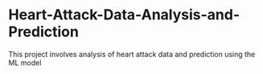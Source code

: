 # Heart-Attack-Data-Analysis-and-Prediction
This project involves analysis of heart attack data and prediction using the ML model
